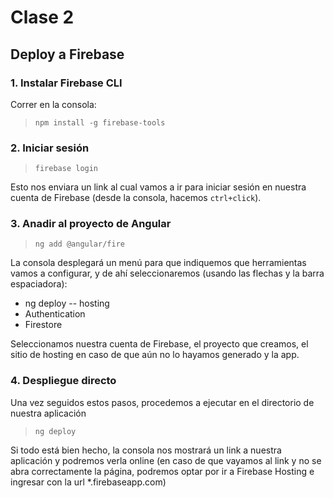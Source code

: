# Clase 2

## Deploy a Firebase

### 1. Instalar Firebase CLI

Correr en la consola:

> `npm install -g firebase-tools`

### 2. Iniciar sesión

> `firebase login`  

Esto nos enviara un link al cual vamos a ir para iniciar sesión en nuestra cuenta de Firebase (desde la consola, hacemos `ctrl+click`).

### 3. Anadir al proyecto de Angular

> `ng add @angular/fire`

La consola desplegará un menú para que indiquemos que herramientas vamos a configurar, y de ahí seleccionaremos (usando las flechas y la barra espaciadora):

* ng deploy -- hosting
* Authentication
* Firestore

Seleccionamos nuestra cuenta de Firebase, el proyecto que creamos, el sitio de hosting en caso de que aún no lo hayamos generado y la app.

### 4. Despliegue directo

Una vez seguidos estos pasos, procedemos a ejecutar en el directorio de nuestra aplicación

> `ng deploy`

Si todo está bien hecho, la consola nos mostrará un link a nuestra aplicación y podremos verla online (en caso de que vayamos al link y no se abra correctamente la página, podremos optar por ir a Firebase Hosting e ingresar con la url *.firebaseapp.com)